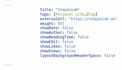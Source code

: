 ---
                title: "StepaniaH"
                tags: [Personal site,Blog]
                externalUrl: "https://stepaniah.me"
                weight: 881
                showDate: false
                showAuthor: false
                showReadingTime: false
                showEdit: false
                showLikes: false
                showViews: false
                layoutBackgroundHeaderSpace: false
                ---
